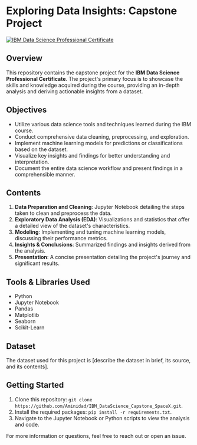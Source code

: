 # Exploring Data Insights: Capstone Project

[![IBM Data Science Professional Certificate](https://img.shields.io/badge/IBM%20Certification-Data%20Science-blue.svg)](https://www.coursera.org/professional-certificates/ibm-data-science)

## Overview
This repository contains the capstone project for the **IBM Data Science Professional Certificate**. The project's primary focus is to showcase the skills and knowledge acquired during the course, providing an in-depth analysis and deriving actionable insights from a dataset.

## Objectives
- Utilize various data science tools and techniques learned during the IBM course.
- Conduct comprehensive data cleaning, preprocessing, and exploration.
- Implement machine learning models for predictions or classifications based on the dataset.
- Visualize key insights and findings for better understanding and interpretation.
- Document the entire data science workflow and present findings in a comprehensible manner.

## Contents
1. **Data Preparation and Cleaning**: Jupyter Notebook detailing the steps taken to clean and preprocess the data.
2. **Exploratory Data Analysis (EDA)**: Visualizations and statistics that offer a detailed view of the dataset's characteristics.
3. **Modeling**: Implementing and tuning machine learning models, discussing their performance metrics.
4. **Insights & Conclusions**: Summarized findings and insights derived from the analysis.
5. **Presentation**: A concise presentation detailing the project's journey and significant results.

## Tools & Libraries Used
- Python
- Jupyter Notebook
- Pandas
- Matplotlib
- Seaborn
- Scikit-Learn

## Dataset
The dataset used for this project is [describe the dataset in brief, its source, and its contents].

## Getting Started
1. Clone this repository: `git clone https://github.com/Aminidad/IBM_DataScience_Capstone_SpaceX.git`.
2. Install the required packages: `pip install -r requirements.txt`.
3. Navigate to the Jupyter Notebook or Python scripts to view the analysis and code.


For more information or questions, feel free to reach out or open an issue.
